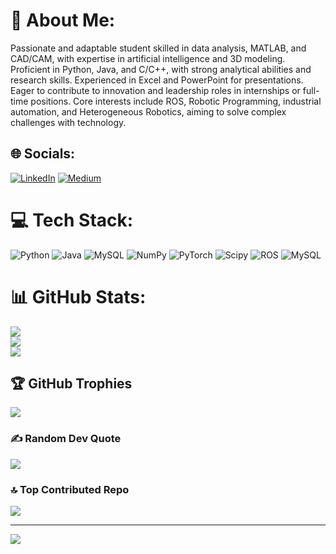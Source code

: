 # 💫 About Me:
Passionate and adaptable student skilled in data analysis, MATLAB, and CAD/CAM, with expertise in artificial intelligence and 3D modeling. Proficient in Python, Java, and C/C++, with strong analytical abilities and research skills. Experienced in Excel and PowerPoint for presentations. Eager to contribute to innovation and leadership roles in internships or full-time positions. Core interests include ROS, Robotic Programming, industrial automation, and Heterogeneous Robotics, aiming to solve complex challenges with technology.


## 🌐 Socials:
[![LinkedIn](https://img.shields.io/badge/LinkedIn-%230077B5.svg?logo=linkedin&logoColor=white)](https://linkedin.com/in/https://www.linkedin.com/in/utkarsh-rastogi-260226211/) [![Medium](https://img.shields.io/badge/Medium-12100E?logo=medium&logoColor=white)](https://medium.com/@https://medium.com/@utkarsh.rastogi.btech2021) 

# 💻 Tech Stack:
![Python](https://img.shields.io/badge/python-3670A0?style=for-the-badge&logo=python&logoColor=ffdd54) ![Java](https://img.shields.io/badge/java-%23ED8B00.svg?style=for-the-badge&logo=openjdk&logoColor=white) ![MySQL](https://img.shields.io/badge/mysql-%2300000f.svg?style=for-the-badge&logo=mysql&logoColor=white) ![NumPy](https://img.shields.io/badge/numpy-%23013243.svg?style=for-the-badge&logo=numpy&logoColor=white) ![PyTorch](https://img.shields.io/badge/PyTorch-%23EE4C2C.svg?style=for-the-badge&logo=PyTorch&logoColor=white) ![Scipy](https://img.shields.io/badge/SciPy-%230C55A5.svg?style=for-the-badge&logo=scipy&logoColor=%white) ![ROS](https://img.shields.io/badge/ros-%230A0FF9.svg?style=for-the-badge&logo=ros&logoColor=white) ![MySQL](https://img.shields.io/badge/mysql-%2300000f.svg?style=for-the-badge&logo=mysql&logoColor=white) 
# 📊 GitHub Stats:
![](https://github-readme-stats.vercel.app/api?username=Utkarsh2812&theme=omni&hide_border=false&include_all_commits=false&count_private=false)<br/>
![](https://github-readme-streak-stats.herokuapp.com/?user=Utkarsh2812&theme=omni&hide_border=false)<br/>
![](https://github-readme-stats.vercel.app/api/top-langs/?username=Utkarsh2812&theme=omni&hide_border=false&include_all_commits=false&count_private=false&layout=compact)

## 🏆 GitHub Trophies
![](https://github-profile-trophy.vercel.app/?username=Utkarsh2812&theme=discord&no-frame=false&no-bg=true&margin-w=4)

### ✍️ Random Dev Quote
![](https://quotes-github-readme.vercel.app/api?type=horizontal&theme=radical)

### 🔝 Top Contributed Repo
![](https://github-contributor-stats.vercel.app/api?username=Utkarsh2812&limit=5&theme=dracula&combine_all_yearly_contributions=true)


---
[![](https://visitcount.itsvg.in/api?id=Utkarsh2812&icon=8&color=10)](https://visitcount.itsvg.in)

<!-- Proudly created with GPRM ( https://gprm.itsvg.in ) -->
